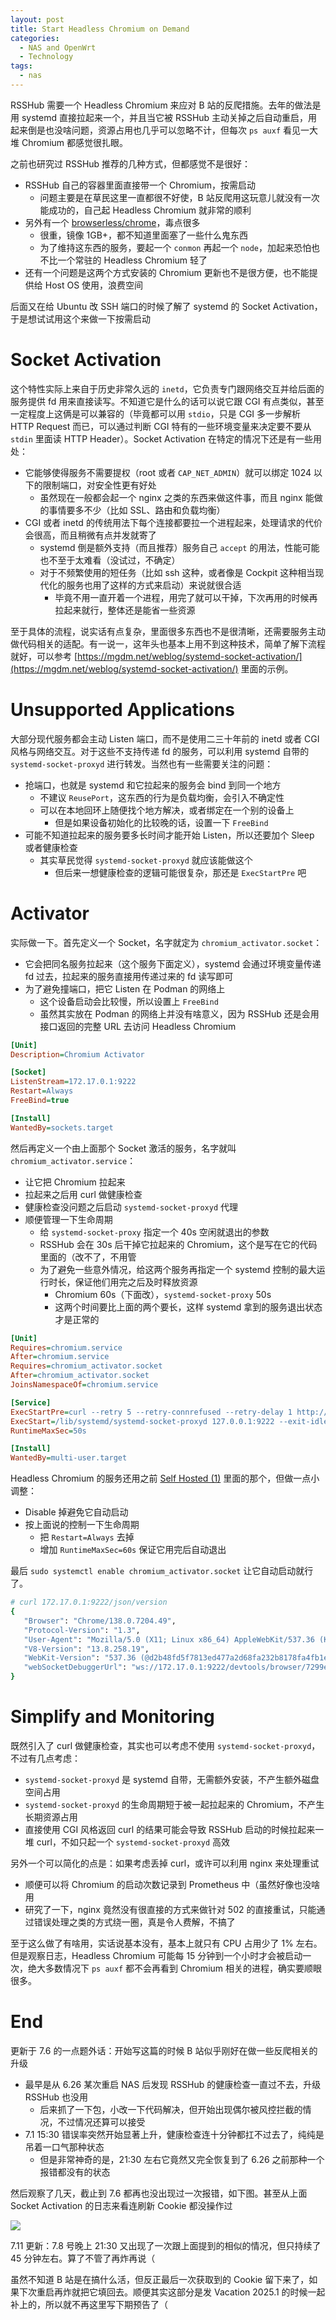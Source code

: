 ```yaml
---
layout: post
title: Start Headless Chromium on Demand
categories:
  - NAS and OpenWrt
  - Technology
tags:
  - nas
---
```


RSSHub 需要一个 Headless Chromium 来应对 B 站的反爬措施。去年的做法是用 systemd 直接拉起来一个，并且当它被 RSSHub 主动关掉之后自动重启，用起来倒是也没啥问题，资源占用也几乎可以忽略不计，但每次 `ps auxf` 看见一大堆 Chromium 都感觉很扎眼。

之前也研究过 RSSHub 推荐的几种方式，但都感觉不是很好：

* RSSHub 自己的容器里面直接带一个 Chromium，按需启动
  * 问题主要是在草民这里一直都很不好使，B 站反爬用这玩意儿就没有一次能成功的，自己起 Headless Chromium 就非常的顺利
* 另外有一个 [browserless/chrome](https://hub.docker.com/r/browserless/chrome)，毒点很多
  * 很重，镜像 1GB+，都不知道里面塞了一些什么鬼东西
  * 为了维持这东西的服务，要起一个 `conmon` 再起一个 `node`，加起来恐怕也不比一个常驻的 Headless Chromium 轻了
* 还有一个问题是这两个方式安装的 Chromium 更新也不是很方便，也不能提供给 Host OS 使用，浪费空间

后面又在给 Ubuntu 改 SSH 端口的时候了解了 systemd 的 Socket Activation，于是想试试用这个来做一下按需启动

# Socket Activation

这个特性实际上来自于历史非常久远的 `inetd`，它负责专门跟网络交互并给后面的服务提供 fd 用来直接读写。不知道它是什么的话可以说它跟 CGI 有点类似，甚至一定程度上这俩是可以兼容的（毕竟都可以用 `stdio`，只是 CGI 多一步解析 HTTP Request 而已，可以通过判断 CGI 特有的一些环境变量来决定要不要从 `stdin` 里面读 HTTP Header）。Socket Activation 在特定的情况下还是有一些用处：

* 它能够使得服务不需要提权（root 或者 `CAP_NET_ADMIN`）就可以绑定 1024 以下的限制端口，对安全性更有好处
  * 虽然现在一般都会起一个 nginx 之类的东西来做这件事，而且 nginx 能做的事情要多不少（比如 SSL、路由和负载均衡）
* CGI 或者 inetd 的传统用法下每个连接都要拉一个进程起来，处理请求的代价会很高，而且稍微有点并发就寄了
  * systemd 倒是额外支持（而且推荐）服务自己 `accept` 的用法，性能可能也不至于太难看（没试过，不确定）
  * 对于不频繁使用的短任务（比如 ssh 这种，或者像是 Cockpit 这种相当现代化的服务也用了这样的方式来启动）来说就很合适
    * 毕竟不用一直开着一个进程，用完了就可以干掉，下次再用的时候再拉起来就行，整体还是能省一些资源

至于具体的流程，说实话有点复杂，里面很多东西也不是很清晰，还需要服务主动做代码相关的适配。有一说一，这年头也基本上用不到这种技术，简单了解下流程就好，可以参考 [https://mgdm.net/weblog/systemd-socket-activation/](https://mgdm.net/weblog/systemd-socket-activation/) 里面的示例。

# Unsupported Applications

大部分现代服务都会主动 Listen 端口，而不是使用二三十年前的 inetd 或者 CGI 风格与网络交互。对于这些不支持传递 fd 的服务，可以利用 systemd 自带的 `systemd-socket-proxyd` 进行转发。当然也有一些需要关注的问题：

* 抢端口，也就是 systemd 和它拉起来的服务会 bind 到同一个地方
  * 不建议 `ReusePort`，这东西的行为是负载均衡，会引入不确定性
  * 可以在本地回环上随便找个地方解决，或者绑定在一个别的设备上
    * 但是如果设备初始化的比较晚的话，设置一下 `FreeBind`
* 可能不知道拉起来的服务要多长时间才能开始 Listen，所以还要加个 Sleep 或者健康检查
  * 其实草民觉得 `systemd-socket-proxyd` 就应该能做这个
    * 但后来一想健康检查的逻辑可能很复杂，那还是 `ExecStartPre` 吧

# Activator

实际做一下。首先定义一个 Socket，名字就定为 `chromium_activator.socket`：

* 它会把同名服务拉起来（这个服务下面定义），systemd 会通过环境变量传递 fd 过去，拉起来的服务直接用传递过来的 fd 读写即可
* 为了避免撞端口，把它 Listen 在 Podman 的网络上
  * 这个设备启动会比较慢，所以设置上 `FreeBind`
  * 虽然其实放在 Podman 的网络上并没有啥意义，因为 RSSHub 还是会用接口返回的完整 URL 去访问 Headless Chromium

```ini
[Unit]
Description=Chromium Activator

[Socket]
ListenStream=172.17.0.1:9222
Restart=Always
FreeBind=true

[Install]
WantedBy=sockets.target
```

然后再定义一个由上面那个 Socket 激活的服务，名字就叫 `chromium_activator.service`：

* 让它把 Chromium 拉起来
* 拉起来之后用 curl 做健康检查
* 健康检查没问题之后启动 `systemd-socket-proxyd` 代理
* 顺便管理一下生命周期
  * 给 `systemd-socket-proxy` 指定一个 40s 空闲就退出的参数
  * RSSHub 会在 30s 后干掉它拉起来的 Chromium，这个是写在它的代码里面的（改不了，不用管
  * 为了避免一些意外情况，给这两个服务再指定一个 systemd 控制的最大运行时长，保证他们用完之后及时释放资源
    * Chromium 60s（下面改），`systemd-socket-proxy` 50s
    * 这两个时间要比上面的两个要长，这样 systemd 拿到的服务退出状态才是正常的

```ini
[Unit]
Requires=chromium.service
After=chromium.service
Requires=chromium_activator.socket
After=chromium_activator.socket
JoinsNamespaceOf=chromium.service

[Service]
ExecStartPre=curl --retry 5 --retry-connrefused --retry-delay 1 http://127.0.0.1:9222/json/version
ExecStart=/lib/systemd/systemd-socket-proxyd 127.0.0.1:9222 --exit-idle-time 40s
RuntimeMaxSec=50s

[Install]
WantedBy=multi-user.target
```

Headless Chromium 的服务还用之前 [Self Hosted (1)](../self-hosted-1) 里面的那个，但做一点小调整：

* Disable 掉避免它自动启动
* 按上面说的控制一下生命周期
  * 把 `Restart=Always` 去掉
  * 增加 `RuntimeMaxSec=60s` 保证它用完后自动退出

最后 `sudo systemctl enable chromium_activator.socket` 让它自动启动就行了。

```bash
# curl 172.17.0.1:9222/json/version
{
   "Browser": "Chrome/138.0.7204.49",
   "Protocol-Version": "1.3",
   "User-Agent": "Mozilla/5.0 (X11; Linux x86_64) AppleWebKit/537.36 (KHTML, like Gecko) HeadlessChrome/138.0.0.0 Safari/537.36",
   "V8-Version": "13.8.258.19",
   "WebKit-Version": "537.36 (@d2b48fd5f7813ed477a2d68fa232b8178fa4fb1e)",
   "webSocketDebuggerUrl": "ws://172.17.0.1:9222/devtools/browser/7299ef75-0a2d-4600-bfbf-1d8f642ed028"
}
```

# Simplify and Monitoring

既然引入了 curl 做健康检查，其实也可以考虑不使用 `systemd-socket-proxyd`，不过有几点考虑：

* `systemd-socket-proxyd` 是 systemd 自带，无需额外安装，不产生额外磁盘空间占用
* `systemd-socket-proxyd` 的生命周期短于被一起拉起来的 Chromium，不产生长期资源占用
* 直接使用 CGI 风格返回 curl 的结果可能会导致 RSSHub 启动的时候拉起来一堆 curl，不如只起一个 `systemd-socket-proxyd` 高效

另外一个可以简化的点是：如果考虑丢掉 curl，或许可以利用 nginx 来处理重试

* 顺便可以将 Chromium 的启动次数记录到 Prometheus 中（虽然好像也没啥用
* 研究了一下，nginx 竟然没有很直接的方式来做针对 502 的直接重试，只能通过错误处理之类的方式绕一圈，真是令人费解，不搞了

至于这么做了有啥用，实话说基本没有，基本上就只有 CPU 占用少了 1% 左右。但是观察日志，Headless Chromium 可能每 15 分钟到一个小时才会被启动一次，绝大多数情况下 `ps auxf` 都不会再看到 Chromium 相关的进程，确实要顺眼很多。

# End

更新于 7.6 的一点题外话：开始写这篇的时候 B 站似乎刚好在做一些反爬相关的升级

* 最早是从 6.26 某次重启 NAS 后发现 RSSHub 的健康检查一直过不去，升级 RSSHub 也没用
  * 后来抓了一下包，小改一下代码解决，但开始出现偶尔被风控拦截的情况，不过情况还算可以接受
* 7.1 15:30 错误率突然开始显著上升，健康检查连十分钟都扛不过去了，纯纯是吊着一口气那种状态
  * 但是非常神奇的是，21:30 左右它竟然又完全恢复到了 6.26 之前那种一个报错都没有的状态

然后观察了几天，截止到 7.6 都再也没出现过一次报错，如下图。甚至从上面 Socket Activation 的日志来看连刷新 Cookie 都没操作过

![](../assets/images/start-headless-chromium-on-demand/vts.png)

7.11 更新：7.8 号晚上 21:30 又出现了一次跟上面提到的相似的情况，但只持续了 45 分钟左右。算了不管了再炸再说（

虽然不知道 B 站是在搞什么活，但反正最后一次获取到的 Cookie 留下来了，如果下次重启再炸就把它填回去。顺便其实这部分是发 Vacation 2025.1 的时候一起补上的，所以就不再这里写下期预告了（
